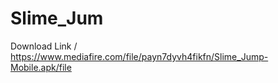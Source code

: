 # Slime_Jum   
Download Link \/
https://www.mediafire.com/file/payn7dyvh4fikfn/Slime_Jump-Mobile.apk/file

